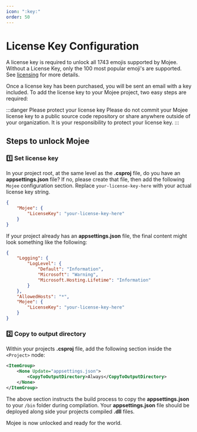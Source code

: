 ```yaml
---
icon: ":key:"
order: 50
---
```

# License Key Configuration

A license key is required to unlock all 1743 emojis supported by Mojee. Without a License Key, only the 100 most popular emoji's are supported. See [licensing](README.md#licensing) for more details.

Once a license key has been purchased, you will be sent an email with a key included. To add the license key to your Mojee project, two easy steps are required:

:::danger Please protect your license key
Please do not commit your Mojee license key to a public source code repository or share anywhere outside of your organization. It is your responsibility to protect your license key.
:::

## Steps to unlock Mojee

### :one: Set license key

In your project root, at the same level as the **.csproj** file, do you have an **appsettings.json** file? If no, please create that file, then add the following `Mojee` configuration section. Replace `your-license-key-here` with your actual license key string.

```json
{
    "Mojee": {
        "LicenseKey": "your-license-key-here"
    }
}
```

If your project already has an **appsettings.json** file, the final content might look something like the following:

```json
{
    "Logging": {
        "LogLevel": {
            "Default": "Information",
            "Microsoft": "Warning",
            "Microsoft.Hosting.Lifetime": "Information"
        }
    },
    "AllowedHosts": "*",
    "Mojee": {
        "LicenseKey": "your-license-key-here"
    }
}
```

### :two: Copy to output directory

Within your projects **.csproj** file, add the following section inside the `<Project>` node:

```xml
<ItemGroup>
    <None Update="appsettings.json">
        <CopyToOutputDirectory>Always</CopyToOutputDirectory>
    </None>
</ItemGroup>
```

The above section instructs the build process to copy the **appsettings.json** to your `/bin` folder during compilation. Your **appsettings.json** file should be deployed along side your projects compiled **.dll** files.

Mojee is now unlocked and ready for the world.
